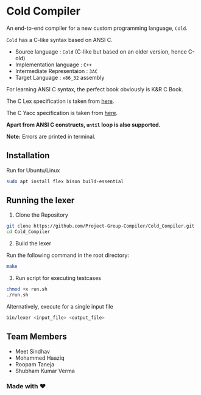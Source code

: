 # Cold Compiler

An end-to-end compiler for a new custom programming language, `Cold`.

`Cold` has a C-like syntax based on ANSI C.

- Source language : `Cold` (C-like but based on an older version, hence C-old)
- Implementation language : `C++`
- Intermediate Representaion : `3AC`
- Target Language : `x86_32` assembly

For learning ANSI C syntax, the perfect book obviously is K&R C Book.

The C Lex specification is taken from [here](https://www.lysator.liu.se/c/ANSI-C-grammar-l.html).

The C Yacc specification is taken from [here](https://www.lysator.liu.se/c/ANSI-C-grammar-y.html).

**Apart from ANSI C constructs, `until` loop is also supported.**

**Note:** Errors are printed in terminal.

## Installation

Run for Ubuntu/Linux

```bash
sudo apt install flex bison build-essential
```

## Running the lexer

1. Clone the Repository

```bash
git clone https://github.com/Project-Group-Compiler/Cold_Compiler.git
cd Cold_Compiler
```

2. Build the lexer
   
Run the following command in the root directory:

```bash
make
```

3. Run script for executing testcases

```bash
chmod +x run.sh
./run.sh
```

Alternatively, execute for a single input file

```bash
bin/lexer <input_file> <output_file>
```
   
## Team Members

- Meet Sindhav
- Mohammed Haaziq
- Roopam Taneja
- Shubham Kumar Verma

### Made with ❤️
